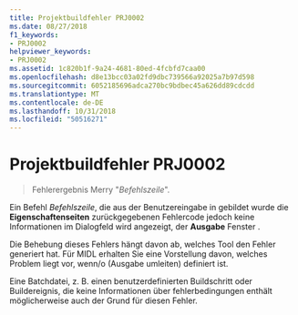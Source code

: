 ```yaml
---
title: Projektbuildfehler PRJ0002
ms.date: 08/27/2018
f1_keywords:
- PRJ0002
helpviewer_keywords:
- PRJ0002
ms.assetid: 1c820b1f-9a24-4681-80ed-4fcbfd7caa00
ms.openlocfilehash: d8e13bcc03a02fd9dbc739566a92025a7b97d598
ms.sourcegitcommit: 6052185696adca270bc9bdbec45a626dd89cdcdd
ms.translationtype: MT
ms.contentlocale: de-DE
ms.lasthandoff: 10/31/2018
ms.locfileid: "50516271"
---
```

# <a name="project-build-error-prj0002"></a>Projektbuildfehler PRJ0002

> Fehlerergebnis Merry "*Befehlszeile*".

Ein Befehl *Befehlszeile*, die aus der Benutzereingabe in gebildet wurde die **Eigenschaftenseiten** zurückgegebenen Fehlercode jedoch keine Informationen im Dialogfeld wird angezeigt, der **Ausgabe** Fenster .

Die Behebung dieses Fehlers hängt davon ab, welches Tool den Fehler generiert hat. Für MIDL erhalten Sie eine Vorstellung davon, welches Problem liegt vor, wenn/o (Ausgabe umleiten) definiert ist.

Eine Batchdatei, z. B. einen benutzerdefinierten Buildschritt oder Buildereignis, die keine Informationen über fehlerbedingungen enthält möglicherweise auch der Grund für diesen Fehler.